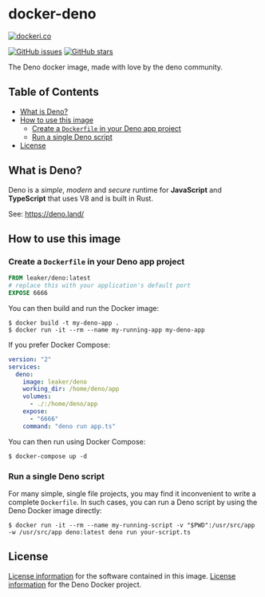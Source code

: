 # docker-deno

[![dockeri.co](https://dockeri.co/image/leaker/deno)](https://registry.hub.docker.com/r/leaker/deno)

[![GitHub issues](https://img.shields.io/github/issues/leaker/docker-deno.svg "GitHub issues")](https://github.com/leaker/docker-deno)
[![GitHub stars](https://img.shields.io/github/stars/leaker/docker-deno.svg "GitHub stars")](https://github.com/leaker/docker-deno)

The Deno docker image, made with love by the deno community.

## Table of Contents

- [What is Deno?](#what-is-deno)
- [How to use this image](#how-to-use-this-image)
    - [Create a `Dockerfile` in your Deno app project](#create-a-dockerfile-in-your-deno-app-project)
    - [Run a single Deno script](#run-a-single-deno-script)
- [License](#license)

## What is Deno?

Deno is a _simple_, _modern_ and _secure_ runtime for **JavaScript** and
**TypeScript** that uses V8 and is built in Rust.

See: https://deno.land/

## How to use this image

### Create a `Dockerfile` in your Deno app project

```dockerfile
FROM leaker/deno:latest
# replace this with your application's default port
EXPOSE 6666
```

You can then build and run the Docker image:

```console
$ docker build -t my-deno-app .
$ docker run -it --rm --name my-running-app my-deno-app
```

If you prefer Docker Compose:

```yml
version: "2"
services:
  deno:
    image: leaker/deno
    working_dir: /home/deno/app
    volumes:
      - ./:/home/deno/app
    expose:
      - "6666"
    command: "deno run app.ts"
```

You can then run using Docker Compose:

```console
$ docker-compose up -d
```

### Run a single Deno script

For many simple, single file projects, you may find it inconvenient to write a
complete `Dockerfile`. In such cases, you can run a Deno script by using the
Deno Docker image directly:

```console
$ docker run -it --rm --name my-running-script -v "$PWD":/usr/src/app -w /usr/src/app deno:latest deno run your-script.ts
```

## License

[License information](https://github.com/denoland/deno/blob/main/LICENSE.md) for
the software contained in this image. [License information](LICENSE) for the
Deno Docker project.
